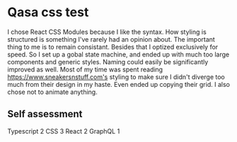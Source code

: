 # Qasa css test

I chose React CSS Modules because I like the syntax. How styling is structured is something I've rarely had an opinion about. The important thing to me is to remain consistant.
Besides that I optized exclusively for speed. So I set up a gobal state machine, and ended up with much too large components and generic styles. Naming could easily be significantly improved as well.
Most of my time was spent reading https://www.sneakersnstuff.com's styling to make sure I didn't diverge too much from their design in my haste. Even ended up copying their grid. I also chose not to animate anything.

## Self assessment

Typescript 2
CSS 3
React 2
GraphQL 1
